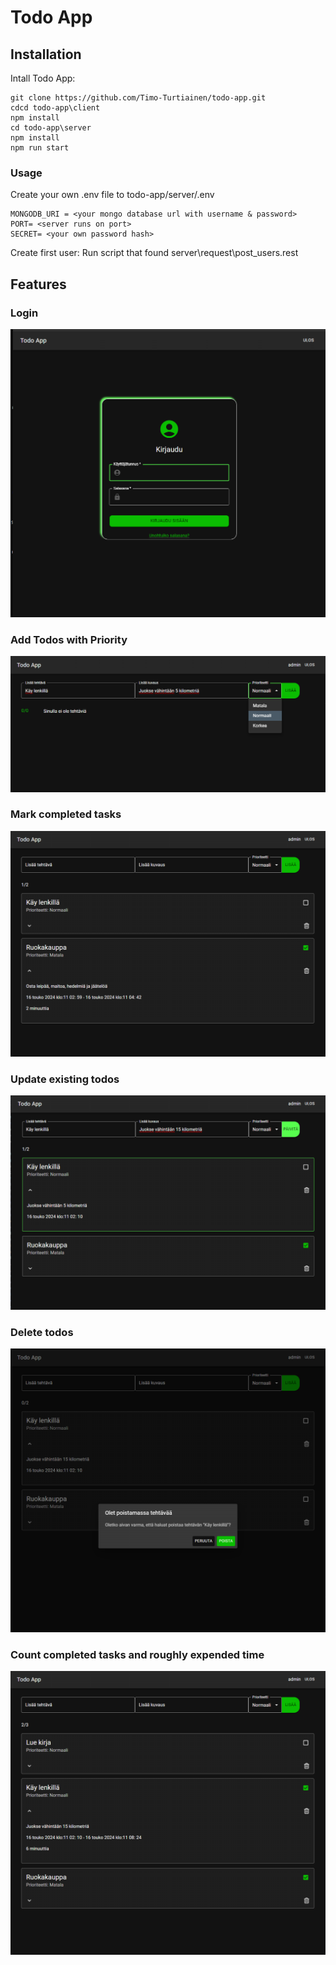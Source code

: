 # Todo App

## Installation

Intall Todo App:

```
git clone https://github.com/Timo-Turtiainen/todo-app.git
cdcd todo-app\client
npm install
cd todo-app\server
npm install
npm run start
```

### Usage

Create your own .env file to todo-app/server/.env

```
MONGODB_URI = <your mongo database url with username & password>
PORT= <server runs on port>
SECRET= <your own password hash>
```

Create first user: Run script that found server\request\post_users.rest

## Features

### Login

![Login page](https://github.com/Timo-Turtiainen/todo-app/blob/redux/client/public/login.png)

### Add Todos with Priority

![Add Todo](https://github.com/Timo-Turtiainen/todo-app/blob/redux/client/public/add-todo.png)

### Mark completed tasks

![Completed Task](https://github.com/Timo-Turtiainen/todo-app/blob/redux/client/public/checked-todo.png)

### Update existing todos

![Update Todo](https://github.com/Timo-Turtiainen/todo-app/blob/redux/client/public/update-todo.png)

### Delete todos

![Delete Todo](https://github.com/Timo-Turtiainen/todo-app/blob/redux/client/public/delete-todo.png)

### Count completed tasks and roughly expended time

![Count tasks and time](https://github.com/Timo-Turtiainen/todo-app/blob/redux/client/public/todo-slice.png)
